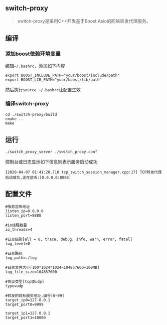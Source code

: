 ## switch-proxy

> switch-proxy是采用C++开发基于Boost.Asio的网络转发代理服务。

## 编译

### 添加boost依赖环境变量

编辑`~/.bashrc`，添加如下内容
```
export BOOST_INCLUDE_PATH="your/boost/include/path"
export BOOST_LIB_PATH="your/boost/lib/path"

```
然后执行`source ~/.bashrc`让配置生效

### 编译switch-proxy

    cd ./switch-proxy/build
    cmake ..
    make

## 运行

    ./switch_proxy_server ./switch_proxy.conf

控制台或日志显示如下信息则表示服务启动成功

    I2020-04-07 01:41:28.710 tcp_switch_session_manager.cpp:17] TCP转发代理启动成功,正在监听:[0.0.0.0:8888]

## 配置文件

```
#服务监听地址
listen_ip=0.0.0.0
listen_port=8888

#io线程数量
io_threads=4

#日志级别[all = 0, trace, debug, info, warn, error, fatal]
log_level=0

#日志路径
log_path=./log

#日志文件大小[100*1024*1024=104857600=100MB]
log_file_size=104857600

#协议类型[tcp或udp]
type=udp

#转发的目标服务地址,编号[0~99]
target_ip0=127.0.0.1
target_port0=9999

target_ip1=127.0.0.1
target_port1=10000

```
